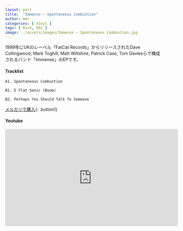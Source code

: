 ```yaml
---
layout: post
title:  "Immense – Spontaneous Combustion"
author: mmr
categories: [ Vinyl ]
tags: [ Rock, 90s ]
image: ../assets/images/Immense – Spontaneous Combustion.jpg
---
```


1999年にUKのレーベル「FatCat Records」からリリースされたDave Collingwood, Mark Toghill, Matt Wiltshire, Patrick Case, Tom Daviesらで構成されるバンド「Immense」のEPです。

#### Tracklist
```md
A1. Spontaneous Combustion

B1. E Flat Sonic (Boom)

B2. Perhaps You Should Talk To Someone
```

[メルカリで購入](https://jp.mercari.com/item/m96454290820?afid=6142608987){: .button1}

#### Youtube
<iframe width="560" height="315" src="https://www.youtube.com/embed/9UOozm_Nih4?si=0zQYHcNPTO6huEfb" title="YouTube video player" frameborder="0" allow="accelerometer; autoplay; clipboard-write; encrypted-media; gyroscope; picture-in-picture; web-share" referrerpolicy="strict-origin-when-cross-origin" allowfullscreen></iframe>